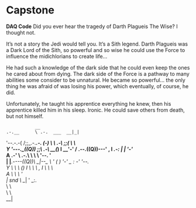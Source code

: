 # Capstone
**DAQ Code**
Did you ever hear the tragedy of Darth Plagueis The Wise? I thought not.

It’s not a story the Jedi would tell you. It’s a Sith legend. Darth Plagueis was a Dark Lord of the Sith, so powerful and so wise he could use the Force to influence the midichlorians to create life…

He had such a knowledge of the dark side that he could even keep the ones he cared about from dying. The dark side of the Force is a pathway to many abilities some consider to be unnatural. He became so powerful… the only thing he was afraid of was losing his power, which eventually, of course, he did.

Unfortunately, he taught his apprentice everything he knew, then his apprentice killed him in his sleep. Ironic. He could save others from death, but not himself.

               __
    .-.__      \ .-.  ___  __|_|
'--.-.-(   \/\;;\_\.-._______.-.
    (-)___     \ \ .-\ \;;\(   \       \ \
     Y    '---._\_((Q)) \;;\\ .-\     __(_)
     I           __'-' / .--.((Q))---'    \,
     I     ___.-:    \|  |   \'-'_          \
     A  .-'      \ .-.\   \   \ \ '--.__     '\
     |  |____.----((Q))\   \__|--\_      \     '
        ( )        '-'  \_  :  \-' '--.___\
         Y                \  \  \       \(_)
         I                 \  \  \         \,
         I                  \  \  \          \
         A                   \  \  \          '\
         |              snd   \  \__|           '
                               \_:.  \
                                 \ \  \
                                  \ \  \
                                   \_\_|